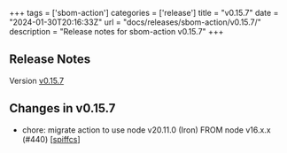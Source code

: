 +++
tags = ['sbom-action']
categories = ['release']
title = "v0.15.7"
date = "2024-01-30T20:16:33Z"
url = "docs/releases/sbom-action/v0.15.7/"
description = "Release notes for sbom-action v0.15.7"
+++

## Release Notes

Version [v0.15.7](https://github.com/anchore/sbom-action/releases/tag/v0.15.7)

## Changes in v0.15.7

- chore: migrate action to use node v20.11.0 (Iron) FROM node v16.x.x (#440) [[spiffcs](https://github.com/spiffcs)]

